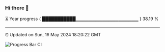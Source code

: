 ### Hi there 👋

⏳ Year progress { ███████████▁▁▁▁▁▁▁▁▁▁▁▁▁▁▁▁▁▁▁ } 38.19 %

---

⏰ Updated on Sun, 19 May 2024 18:20:22 GMT

![Progress Bar CI](https://github.com/liununu/liununu/workflows/Progress%20Bar%20CI/badge.svg)
